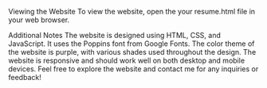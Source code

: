 Viewing the Website
To view the website, open the your resume.html file in your web browser.

Additional Notes
The website is designed using HTML, CSS, and JavaScript.
It uses the Poppins font from Google Fonts.
The color theme of the website is purple, with various shades used throughout the design.
The website is responsive and should work well on both desktop and mobile devices.
Feel free to explore the website and contact me for any inquiries or feedback!